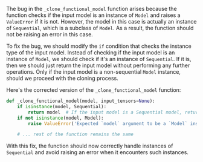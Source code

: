 The bug in the `_clone_functional_model` function arises because the function checks if the input model is an instance of `Model` and raises a `ValueError` if it is not. However, the model in this case is actually an instance of `Sequential`, which is a subclass of `Model`. As a result, the function should not be raising an error in this case.

To fix the bug, we should modify the `if` condition that checks the instance type of the input model. Instead of checking if the input model is an instance of `Model`, we should check if it's an instance of `Sequential`. If it is, then we should just return the input model without performing any further operations. Only if the input model is a non-sequential `Model` instance, should we proceed with the cloning process.

Here's the corrected version of the `_clone_functional_model` function:

```python
def _clone_functional_model(model, input_tensors=None):
    if isinstance(model, Sequential):
        return model  # If the input model is a Sequential model, return it directly
    if not isinstance(model, Model):
        raise ValueError('Expected `model` argument to be a `Model` instance, got ', model)

    # ... rest of the function remains the same
```

With this fix, the function should now correctly handle instances of `Sequential` and avoid raising an error when it encounters such instances.
